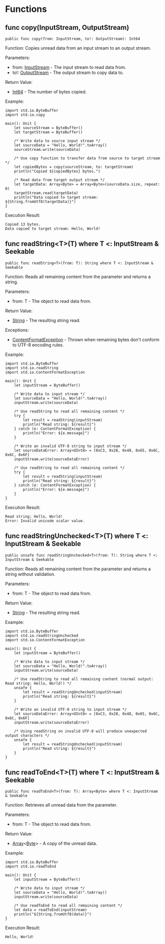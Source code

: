# Functions

## func copy(InputStream, OutputStream)

```cangjie
public func copy(from: InputStream, to!: OutputStream): Int64
```

Function: Copies unread data from an input stream to an output stream.

Parameters:

- from: [InputStream](io_package_interfaces.md#interface-inputstream) - The input stream to read data from.
- to!: [OutputStream](io_package_interfaces.md#interface-outputstream) - The output stream to copy data to.

Return Value:

- [Int64](../../core/core_package_api/core_package_intrinsics.md#int64) - The number of bytes copied.

Example:

<!-- verify -->
```cangjie
import std.io.ByteBuffer
import std.io.copy

main(): Unit {
    let sourceStream = ByteBuffer()
    let targetStream = ByteBuffer()

    /* Write data to source input stream */
    let sourceData = "Hello, World!".toArray()
    sourceStream.write(sourceData)

    /* Use copy function to transfer data from source to target stream */
    let copiedBytes = copy(sourceStream, to: targetStream)
    println("Copied ${copiedBytes} bytes.")

    /* Read data from target output stream */
    let targetData: Array<Byte> = Array<Byte>(sourceData.size, repeat: 0)
    targetStream.read(targetData)
    println("Data copied to target stream: ${String.fromUtf8(targetData)}")
}
```

Execution Result:

```text
Copied 13 bytes.
Data copied to target stream: Hello, World!
```

## func readString\<T>(T) where T <: InputStream & Seekable

```cangjie
public func readString<T>(from: T): String where T <: InputStream & Seekable
```

Function: Reads all remaining content from the parameter and returns a string.

Parameters:

- from: T - The object to read data from.

Return Value:

- [String](../../core/core_package_api/core_package_structs.md#struct-string) - The resulting string read.

Exceptions:

- [ContentFormatException](io_package_exceptions.md#class-contentformatexception) - Thrown when remaining bytes don't conform to UTF-8 encoding rules.

Example:

<!-- verify -->
```cangjie
import std.io.ByteBuffer
import std.io.readString
import std.io.ContentFormatException

main(): Unit {
    let inputStream = ByteBuffer()

    /* Write data to input stream */
    let sourceData = "Hello, World!".toArray()
    inputStream.write(sourceData)

    /* Use readString to read all remaining content */
    try {
        let result = readString(inputStream)
        println("Read string: ${result}")
    } catch (e: ContentFormatException) {
        println("Error: ${e.message}")
    }

    /* Write an invalid UTF-8 string to input stream */
    let sourceDataError: Array<UInt8> = [0xC3, 0x28, 0x48, 0x65, 0x6C, 0x6C, 0x6F]
    inputStream.write(sourceDataError)

    /* Use readString to read all remaining content */
    try {
        let result = readString(inputStream)
        println("Read string: ${result}")
    } catch (e: ContentFormatException) {
        println("Error: ${e.message}")
    }
}
```

Execution Result:

```text
Read string: Hello, World!
Error: Invalid unicode scalar value.
```

## func readStringUnchecked\<T>(T) where T <: InputStream & Seekable

```cangjie
public unsafe func readStringUnchecked<T>(from: T): String where T <: InputStream & Seekable
```

Function: Reads all remaining content from the parameter and returns a string without validation.

Parameters:

- from: T - The object to read data from.

Return Value:

- [String](../../core/core_package_api/core_package_structs.md#struct-string) - The resulting string read.

Example:

<!-- run -->
```cangjie
import std.io.ByteBuffer
import std.io.readStringUnchecked
import std.io.ContentFormatException

main(): Unit {
    let inputStream = ByteBuffer()

    /* Write data to input stream */
    let sourceData = "Hello, World!".toArray()
    inputStream.write(sourceData)

    /* Use readString to read all remaining content (normal output: Read string: Hello, World!) */
    unsafe {
        let result = readStringUnchecked(inputStream)
        println("Read string: ${result}")
    }

    /* Write an invalid UTF-8 string to input stream */
    let sourceDataError: Array<UInt8> = [0xC3, 0x28, 0x48, 0x65, 0x6C, 0x6C, 0x6F]
    inputStream.write(sourceDataError)

    /* Using readString on invalid UTF-8 will produce unexpected output characters */
    unsafe {
        let result = readStringUnchecked(inputStream)
        println("Read string: ${result}")
    }
}
```

## func readToEnd\<T>(T) where T <: InputStream & Seekable

```cangjie
public func readToEnd<T>(from: T): Array<Byte> where T <: InputStream & Seekable
```

Function: Retrieves all unread data from the parameter.

Parameters:

- from: T - The object to read data from.

Return Value:

- [Array](../../core/core_package_api/core_package_structs.md#struct-arrayt)\<[Byte](../../core/core_package_api/core_package_types.md#type-byte)> - A copy of the unread data.

Example:

<!-- verify -->
```cangjie
import std.io.ByteBuffer
import std.io.readToEnd

main(): Unit {
    let inputStream = ByteBuffer()

    /* Write data to input stream */
    let sourceData = "Hello, World!".toArray()
    inputStream.write(sourceData)

    /* Use readToEnd to read all remaining content */
    let data = readToEnd(inputStream)
    println("${String.fromUtf8(data)}")
}
```

Execution Result:

```text
Hello, World!
```